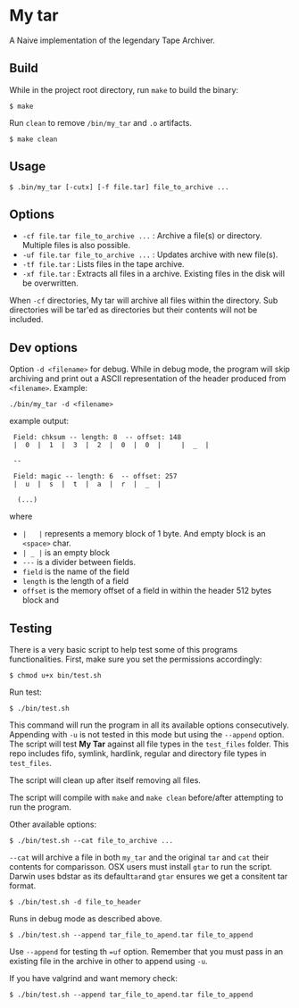 # My tar
A Naive implementation of the legendary Tape Archiver. 

## Build
While in the project root directory, run `make` to build the binary:

    $ make

Run `clean` to remove `/bin/my_tar` and `.o` artifacts.

    $ make clean

## Usage 

    $ .bin/my_tar [-cutx] [-f file.tar] file_to_archive ...

## Options
- `-cf file.tar file_to_archive ...` : Archive a file(s) or directory. Multiple files is also possible.
- `-uf file.tar file_to_archive ...` : Updates archive with new file(s).
- `-tf file.tar` :  Lists files in the tape archive.
- `-xf file.tar` :  Extracts all files in a archive. Existing files in the disk will be overwritten.

When `-cf` directories, My tar will archive all files within the directory. Sub directories will be tar'ed as directories but their contents will not be included.

## Dev options 
Option `-d <filename>` for debug. While in debug mode, the program will skip archiving and print out a ASCII representation of the header produced from `<filename>`. Example: 


    ./bin/my_tar -d <filename>

example output:

     Field: chksum -- length: 8  -- offset: 148
     |  0  |  1  |  3  |  2  |  0  |  0  |     |  _  |
        
     --
        
     Field: magic -- length: 6  -- offset: 257
     |  u  |  s  |  t  |  a  |  r  |  _  |
        
      (...)

where
- `|   |` represents a memory block of 1 byte. And empty block is an `<space>` char. 
- `| _ |` is an empty block
- `---` is a divider between fields.
- `field` is the name of the field 
- `length` is the length of a field
- `offset` is the memory offset of a field in within the header 512 bytes block and

## Testing

There is a very basic script to help test some of this programs functionalities. First, make sure you set the permissions accordingly: 

    $ chmod u+x bin/test.sh

Run test:

    $ ./bin/test.sh 

This command will run the program in all its available options consecutively. Appending with `-u` is not tested in this mode but using the `--append` option. The script will test **My Tar** against all 
file types in the `test_files` folder. This repo includes fifo, symlink, hardlink, regular and directory file types in `test_files`. 

The script will clean up after itself removing all  files.

The script will compile with `make` and `make clean` before/after attempting to run the program.

Other available options:

    $ ./bin/test.sh --cat file_to_archive ...

`--cat` will archive a file in both `my_tar` and the original `tar` and `cat` their contents for comparisson. OSX users must install `gtar` to run the script.
Darwin uses bdstar as its default`tar`and `gtar` ensures we get a consitent tar format.


    $ ./bin/test.sh -d file_to_header

Runs in debug mode as described above.


    $ ./bin/test.sh --append tar_file_to_apend.tar file_to_append

Use `--append` for testing th `=uf` option. Remember that you must pass in an existing file in the archive in other to append using `-u`.


If you have valgrind and want memory check: 

    $ ./bin/test.sh --append tar_file_to_apend.tar file_to_append


